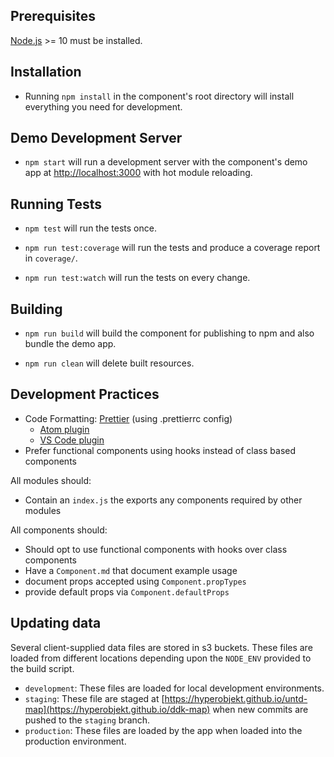 ## Prerequisites

[Node.js](http://nodejs.org/) >= 10 must be installed.

## Installation

- Running `npm install` in the component's root directory will install everything you need for development.

## Demo Development Server

- `npm start` will run a development server with the component's demo app at [http://localhost:3000](http://localhost:3000) with hot module reloading.

## Running Tests

- `npm test` will run the tests once.

- `npm run test:coverage` will run the tests and produce a coverage report in `coverage/`.

- `npm run test:watch` will run the tests on every change.

## Building

- `npm run build` will build the component for publishing to npm and also bundle the demo app.

- `npm run clean` will delete built resources.

## Development Practices

- Code Formatting: [Prettier](https://prettier.io/) (using
  .prettierrc config)
  - [Atom plugin](https://atom.io/packages/prettier-atom)
  - [VS Code plugin](https://marketplace.visualstudio.com/items?itemName=esbenp.prettier-vscode)
- Prefer functional components using hooks instead of class
  based components

All modules should:

- Contain an `index.js` the exports any components required
  by other modules

All components should:

- Should opt to use functional components with hooks over
  class components
- Have a `Component.md` that document example usage
- document props accepted using `Component.propTypes`
- provide default props via `Component.defaultProps`

## Updating data

Several client-supplied data files are stored in s3 buckets. These files are loaded from different locations depending upon the `NODE_ENV` provided to the build script.

* `development`: These files are loaded for local development environments.
* `staging`: These file are staged at [https://hyperobjekt.github.io/untd-map](https://hyperobjekt.github.io/ddk-map) when new commits are pushed to the `staging` branch.
* `production`: These files are loaded by the app when loaded into the production environment.
